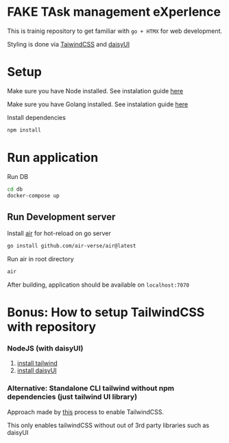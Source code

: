 # FAKE TAsk management eXperIence

This is trainig repository to get familiar with `go + HTMX` for web development.

Styling is done via [TaiwindCSS](https://tailwindui.com/) and [daisyUI](https://daisyui.com/)

# Setup

Make sure you have Node installed. See instalation guide [here](https://nodejs.org/en/download/package-manager)

Make sure you have Golang installed. See instalation guide [here](https://go.dev/doc/install)

Install dependencies

```bash
npm install
```

# Run application

Run DB

```bash
cd db
docker-compose up
```

## Run Development server

Install [air](https://pkg.go.dev/github.com/air-verse/air) for hot-reload on go server

```bash
go install github.com/air-verse/air@latest
```

Run air in root directory

```bash
air
```

After building, application should be available on `localhost:7070`

# Bonus: How to setup TailwindCSS with repository

### NodeJS (with daisyUI)

1. [install tailwind](https://tailwindcss.com/docs/installation)
2. [install daisyUI](https://daisyui.com/docs/install/)

### Alternative: Standalone CLI tailwind without npm dependencies (just tailwind UI library)

Approach made by [this](https://tailwindcss.com/blog/standalone-cli) process to enable TailwindCSS.

This only enables tailwindCSS without out of 3rd party libraries such as daisyUI
